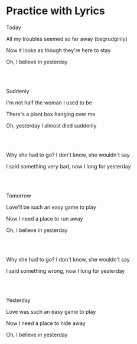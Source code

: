 # Practice with Lyrics

Today

All my troubles seemed so far away (begrudginly)

Now it looks as though they're here to stay

Oh, I believe in yesterday

<br><br>

Suddenly

I'm not half the woman I used to be

There's a plant box hanging over me

Oh, yesterday I almost died suddenly


<br><br>


Why she had to go? I don't know, she wouldn't say

I said something very bad, now I long for yesterday


<br><br>

Tomorrow

Love'll be such an easy game to play

Now I need a place to run away

Oh, I believe in yesterday


<br><br>

Why she had to go? I don't know, she wouldn't say

I said something wrong, now I long for yesterday

<br><br>


Yesterday

Love was such an easy game to play

Now I need a place to hide away

Oh, I believe in yesterday

